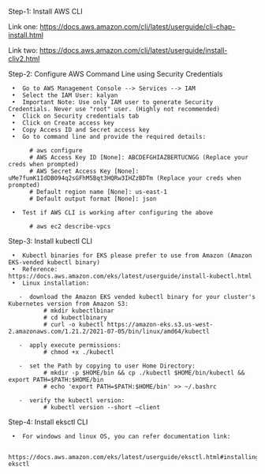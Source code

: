 Step-1: Install AWS CLI

Link one:  https://docs.aws.amazon.com/cli/latest/userguide/cli-chap-install.html

Link two:  https://docs.aws.amazon.com/cli/latest/userguide/install-cliv2.html

Step-2: Configure AWS Command Line using Security Credentials

     •	Go to AWS Management Console --> Services --> IAM
     •	Select the IAM User: kalyan
     •	Important Note: Use only IAM user to generate Security Credentials. Never use "root" user. (Highly not recommended)
     •	Click on Security credentials tab
     •	Click on Create access key
     •	Copy Access ID and Secret access key
     •	Go to command line and provide the required details:
     
 	      # aws configure
	      # AWS Access Key ID [None]: ABCDEFGHIAZBERTUCNGG (Replace your creds when prompted)
	      # AWS Secret Access Key [None]: uMe7fumK1IdDB094q2sGFhM5Bqt3HQRw3IHZzBDTm (Replace your creds when prompted)
	      # Default region name [None]: us-east-1
	      # Default output format [None]: json
	
     •	Test if AWS CLI is working after configuring the above
     
	      # aws ec2 describe-vpcs
	    
Step-3: Install kubectl CLI

     •	Kubectl binaries for EKS please prefer to use from Amazon (Amazon EKS-vended kubectl binary)
     •	Reference: https://docs.aws.amazon.com/eks/latest/userguide/install-kubectl.html
     •	Linux installation:
     
       -  download the Amazon EKS vended kubectl binary for your cluster's Kubernetes version from Amazon S3:
              # mkdir kubectlbinar
	          # cd kubectlbinary
	          # curl -o kubectl https://amazon-eks.s3.us-west-2.amazonaws.com/1.21.2/2021-07-05/bin/linux/amd64/kubectl
	     
       -  apply execute permissions:
	          # chmod +x ./kubectl
	      
       -  set the Path by copying to user Home Directory:
	          # mkdir -p $HOME/bin && cp ./kubectl $HOME/bin/kubectl && export PATH=$PATH:$HOME/bin
	          # echo 'export PATH=$PATH:$HOME/bin' >> ~/.bashrc
	      
       -  verify the kubectl version:
	          # kubectl version --short –client
	     
Step-4: Install eksctl CLI

     •	For windows and linux OS, you can refer documentation link:
     
          https://docs.aws.amazon.com/eks/latest/userguide/eksctl.html#installing-eksctl
	  

